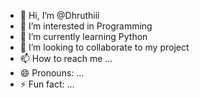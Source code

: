 - 👋 Hi, I’m @Dhruthiii
- 👀 I’m interested in Programming
- 🌱 I’m currently learning Python
- 💞️ I’m looking to collaborate to my project 
- 📫 How to reach me ...
- 😄 Pronouns: ...
- ⚡ Fun fact: ...

<!---
Dhruthiii/Dhruthiii is a ✨ special ✨ repository because its `README.md` (this file) appears on your GitHub profile.
You can click the Preview link to take a look at your changes.
--->
